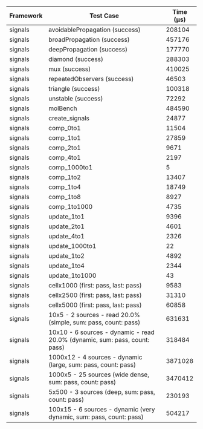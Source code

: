 | Framework | Test Case | Time (μs) |
| --- | --- | --- |
| signals | avoidablePropagation (success) | 208104 |
| signals | broadPropagation (success) | 457176 |
| signals | deepPropagation (success) | 177770 |
| signals | diamond (success) | 288303 |
| signals | mux (success) | 410025 |
| signals | repeatedObservers (success) | 46503 |
| signals | triangle (success) | 100318 |
| signals | unstable (success) | 72292 |
| signals | molBench | 484590 |
| signals | create_signals | 24877 |
| signals | comp_0to1 | 11504 |
| signals | comp_1to1 | 27859 |
| signals | comp_2to1 | 9671 |
| signals | comp_4to1 | 2197 |
| signals | comp_1000to1 | 5 |
| signals | comp_1to2 | 13407 |
| signals | comp_1to4 | 18749 |
| signals | comp_1to8 | 8927 |
| signals | comp_1to1000 | 4735 |
| signals | update_1to1 | 9396 |
| signals | update_2to1 | 4601 |
| signals | update_4to1 | 2326 |
| signals | update_1000to1 | 22 |
| signals | update_1to2 | 4892 |
| signals | update_1to4 | 2344 |
| signals | update_1to1000 | 43 |
| signals | cellx1000 (first: pass, last: pass) | 9583 |
| signals | cellx2500 (first: pass, last: pass) | 31310 |
| signals | cellx5000 (first: pass, last: pass) | 60858 |
| signals | 10x5 - 2 sources - read 20.0% (simple, sum: pass, count: pass) | 631631 |
| signals | 10x10 - 6 sources - dynamic - read 20.0% (dynamic, sum: pass, count: pass) | 318484 |
| signals | 1000x12 - 4 sources - dynamic (large, sum: pass, count: pass) | 3871028 |
| signals | 1000x5 - 25 sources (wide dense, sum: pass, count: pass) | 3470412 |
| signals | 5x500 - 3 sources (deep, sum: pass, count: pass) | 230193 |
| signals | 100x15 - 6 sources - dynamic (very dynamic, sum: pass, count: pass) | 504217 |
